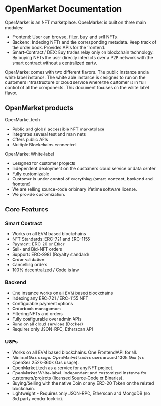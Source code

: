 # OpenMarket Documentation

OpenMarket is an NFT marketplace. OpenMarket is built on three main modules:
-	Frontend: User can browse, filter, buy, and sell NFTs.
-	Backend: Indexing NFTs and the corresponding metadata. Keep track of the order book. Provides APIs for the frontend.
-	Smart-Contract / DEX: Buy trades relay only on blockchain technology. By buying NFTs the user directly interacts over a P2P network with the smart contract without a centralized party.

OpenMarket comes with two different flavors. The public instance and a white label instance. The white able instance is designed to run on the customers infrastructure or cloud service where the customer is in full control of all the components. This document focuses on the white label flavor.

## OpenMarket products

OpenMarket.tech

- Public and global accessible NFT marketplace
- Integrates several test and main nets
- Offers public APIs
- Multiple Blockchains connected

OpenMarket White-label

- Designed for customer projects
- Independent deployment on the customers cloud service or data center
- Fully customizable
- Customer is under control of everything (smart-contract, backend and frontend)
- We are selling source-code or binary lifetime software license.
- We provide customization.


## Core Features

### Smart Contract

- Works on all EVM based blockchains
- NFT Standards: ERC-721 and ERC-1155
- Payment: ERC-20 or Ether
- Sell- and Bid-NFT orders
- Supports ERC-2981 (Royalty standard)
- Order validation
- Cancelling orders
- 100% decentralized / Code is law


### Backend
- One instance works on all EVM based blockchains
- Indexing any ERC-721 / ERC-1155 NFT
- Configurable payment options
- Orderbook management
- Filtering NFTs and orders
- Fully configurable over admin APIs
- Runs on all cloud services (Docker)
- Requires only JSON-RPC, Etherscan API

### USPs
- Works on all EVM based blockchains. One Frontend/API for all.
- Minimal Gas usage. OpenMarket trades uses around 130k Gas (vs OpenSea 252k-360k Gas usage).
- OpenMarket.tech as a service for any NFT project.
- OpenMarket White-label. Independent and customized instance for customers/projects (licensed Source-Code or Binaries).
- Buying/Selling with the native Coin or any ERC-20 Token on the related blockchain. 
- Lightweight - Requires only JSON-RPC, Etherscan and MongoDB (no 3rd party vendor lock-in).
